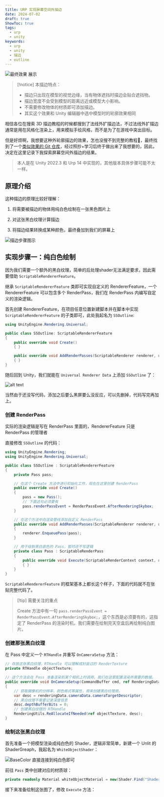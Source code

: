```yaml
---
title: URP 实现屏幕空间外描边
date: 2024-07-02
draft: true
ShowToc: true
tags:
  - urp
  - unity
keywords:
  - urp
  - unity
  - 描边
  - outline
---
```


![最终效果 展示](assets/outline-banner.png#center#title)

> [!notice] 本描边特点：
>
> - 描边只出现在模型的视觉边缘，当有物体遮挡时描边会贴合遮挡物。
> - 描边宽度不会受到模型的距离远近或模型大小影响。
> - 不需要修改物体的材质即可添加描边。
> - 其实这个效果和 Unity 编辑器中选中模型时的轮廓效果相同

相信各位在搜索 3D 描边教程的时候都搜到了法线外扩描边法，不过法线外扩描边通常是用在风格化渲染上，用来模拟手绘风格，而不是为了在游戏中突出目标。

但是好烦啊，我想要这种外轮廓描边的效果，怎也没搜不到完整的教程😤，最终找到了一个[类似效果的 Git 仓库](https://github.com/Robinseibold/Unity-URP-Outlines/tree/main)，经过照抄+学习后终于做出来了我想要的，因此，决定在这里记录下我探索屏幕空间外描边的结果。

> 本人是在 Unity 2022.3 和 Urp 14 中实现的，其他版本具体步骤可能不太一样。

## 原理介绍

这种描边的原理比较好理解：

1. 将需要被描边的物体用纯白色绘制在一张黑色图片上

2. 对这张黑白纹理计算描边

3. 将描边结果转换成某种颜色，最终叠加到我们的屏幕上

![描边步骤图示](assets/outline-step.png#title)

## 实现步骤一：纯白色绘制

因为我们需要一个额外的黑白纹理，简单的后处理shader无法满足要求，因此需要借助 `ScriptableRendererFeature`。

继承 `ScriptableRendererFeature` 类即可实现自定义的 RendererFeature，一个 RendererFeature 可以包含多个 RenderPass，我们在 RenderPass 内编写自定义的渲染逻辑。

首先创建 RendererFeature，在项目任意位置新建脚本并在脚本中实现 `ScriptableRendererFeature` 的子类即可，此处我起名为 `SSOutline`:

```csharp
using UnityEngine.Rendering.Universal;

public class SSOutline: ScriptableRendererFeature
{
    public override void Create()
    { }

    public override void AddRenderPasses(ScriptableRenderer renderer, ref RenderingData renderingData)
    { }
}
```

随后回到 Unity，我们就能在 `Universal Renderer Data` 上添加 `SSOutline` 了：

![alt text](assets/在RendererData上添加SSoutline.png)

当然由于还没写代码，添加之后要么黑屏要么没反应，可以先删掉，代码写完再加上。

### 创建 RenderPass

实际的渲染逻辑是写在 RenderPass 里面的，RendererFeature 只是 RenderPass 的管理者

直接修改 `SSOutline` 的代码：

```csharp
using UnityEngine.Rendering;
using UnityEngine.Rendering.Universal;

public class SSOutline : ScriptableRendererFeature
{
    private Pass pass;

    // 在这个 Create 方法中进行初始化工作，现在在这里创建 RenderPass
    public override void Create()
    {
        pass = new Pass();
        // 下面这句必须要有
        pass.renderPassEvent = RenderPassEvent.AfterRenderingSkybox;
    }

    // 在这个方法中向渲染管线添加自定义 RenderPass
    public override void AddRenderPasses(ScriptableRenderer renderer, ref RenderingData renderingData)
    {
        renderer.EnqueuePass(pass);
    }

    // 用于绘制黑白底色的 Pass，暂时还不写逻辑
    private class Pass : ScriptableRenderPass
    {
        public override void Execute(ScriptableRenderContext context, ref RenderingData renderingData)
        { }
    }
}
```

`ScriptableRendererFeature` 的框架基本上都长这个样子，下面的代码就不在张贴完整代码了。

> [!tip] 需要关注的重点
>
> Create 方法中有一句 `pass.renderPassEvent = RenderPassEvent.AfterRenderingSkybox;`，这个东西是必须要有的，这指定了 RenderPass 的渲染时机，我们需要在绘制完天空盒后再绘制纯白图片。

### 创建那张黑白纹理

在 Pass 中定义一个 `RTHandle` 并重写 `OnCameraSetup` 方法：

```csharp
// 存放这张黑白纹理，RTHandle 可以理解成封装过的 RenderTexture
private RTHandle objectTexture;

// 这个方法会在 Pass 准备渲染到某个相机上时调用，我们在这里配置渲染所需要的数据。
public override void OnCameraSetup(CommandBuffer cmd, ref RenderingData renderingData)
{
    // 获取摄像机的分辨率、颜色格式等属性，用来创建黑白纹理用。
    var desc = renderingData.cameraData.cameraTargetDescriptor;
    // 黑白纹理不需要记录深度信息
    desc.depthBufferBits = 0;
    // 创建黑白纹理的 RTHandle
    RenderingUtils.ReAllocateIfNeeded(ref objectTexture, desc);
}
```

### 绘制这张黑白纹理

首先准备一个把模型渲染成纯白色的 Shader，逻辑非常简单，新建一个 Unlit 的 ShaderGreaph，我起名为 `WhiteObjectShader`：

![BaseColor 直接连接到纯白色即可](assets/绘制纯白色的ShaderGraph.png#center#title)

前往 `Pass` 类中创建对应的材质球：

```csharp
private readonly Material whiteObjectMaterial = new(Shader.Find("Shader Graphs/WhiteObjectShader"));
```

接下来准备绘制这张图了，修改 `Execute` 方法：

```csharp

```